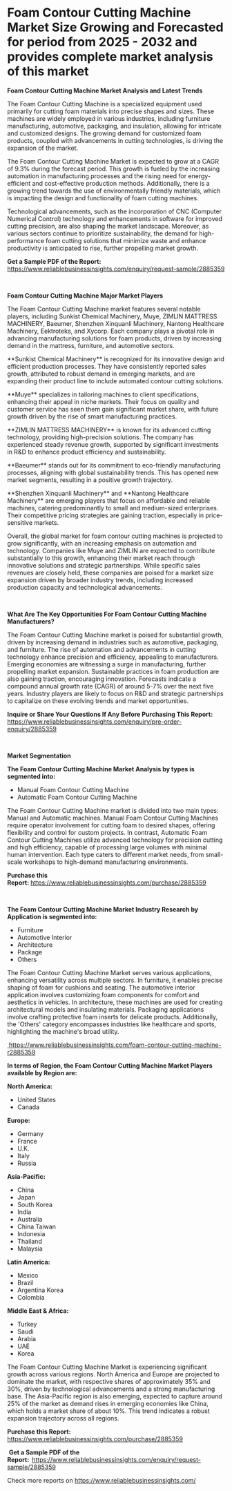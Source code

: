 <p><h1>Foam Contour Cutting Machine Market Size Growing and Forecasted for period from 2025 - 2032 and provides complete market analysis of this market</h1></p><p><strong>Foam Contour Cutting Machine Market Analysis and Latest Trends</strong></p>
<p><p>The Foam Contour Cutting Machine is a specialized equipment used primarily for cutting foam materials into precise shapes and sizes. These machines are widely employed in various industries, including furniture manufacturing, automotive, packaging, and insulation, allowing for intricate and customized designs. The growing demand for customized foam products, coupled with advancements in cutting technologies, is driving the expansion of the market.</p><p>The Foam Contour Cutting Machine Market is expected to grow at a CAGR of 9.3% during the forecast period. This growth is fueled by the increasing automation in manufacturing processes and the rising need for energy-efficient and cost-effective production methods. Additionally, there is a growing trend towards the use of environmentally friendly materials, which is impacting the design and functionality of foam cutting machines.</p><p>Technological advancements, such as the incorporation of CNC (Computer Numerical Control) technology and enhancements in software for improved cutting precision, are also shaping the market landscape. Moreover, as various sectors continue to prioritize sustainability, the demand for high-performance foam cutting solutions that minimize waste and enhance productivity is anticipated to rise, further propelling market growth.</p></p>
<p><strong>Get a Sample PDF of the Report:&nbsp;</strong> <a href="https://www.reliablebusinessinsights.com/enquiry/request-sample/2885359?utm_campaign=2289&utm_medium=2&utm_source=Github&utm_content=ia&utm_term=13032025&utm_id=foam-contour-cutting-machine">https://www.reliablebusinessinsights.com/enquiry/request-sample/2885359</a></p>
<p>&nbsp;</p>
<p><strong>Foam Contour Cutting Machine Major Market Players</strong></p>
<p><p>The Foam Contour Cutting Machine market features several notable players, including Sunkist Chemical Machinery, Muye, ZIMLIN MATTRESS MACHINERY, Baeumer, Shenzhen Xinquanli Machinery, Nantong Healthcare Machinery, Eektroteks, and Xycorp. Each company plays a pivotal role in advancing manufacturing solutions for foam products, driven by increasing demand in the mattress, furniture, and automotive sectors.</p><p>**Sunkist Chemical Machinery** is recognized for its innovative design and efficient production processes. They have consistently reported sales growth, attributed to robust demand in emerging markets, and are expanding their product line to include automated contour cutting solutions.</p><p>**Muye** specializes in tailoring machines to client specifications, enhancing their appeal in niche markets. Their focus on quality and customer service has seen them gain significant market share, with future growth driven by the rise of smart manufacturing practices.</p><p>**ZIMLIN MATTRESS MACHINERY** is known for its advanced cutting technology, providing high-precision solutions. The company has experienced steady revenue growth, supported by significant investments in R&D to enhance product efficiency and sustainability.</p><p>**Baeumer** stands out for its commitment to eco-friendly manufacturing processes, aligning with global sustainability trends. This has opened new market segments, resulting in a positive growth trajectory.</p><p>**Shenzhen Xinquanli Machinery** and **Nantong Healthcare Machinery** are emerging players that focus on affordable and reliable machines, catering predominantly to small and medium-sized enterprises. Their competitive pricing strategies are gaining traction, especially in price-sensitive markets.</p><p>Overall, the global market for foam contour cutting machines is projected to grow significantly, with an increasing emphasis on automation and technology. Companies like Muye and ZIMLIN are expected to contribute substantially to this growth, enhancing their market reach through innovative solutions and strategic partnerships. While specific sales revenues are closely held, these companies are poised for a market size expansion driven by broader industry trends, including increased production capacity and technological advancements.</p></p>
<p>&nbsp;</p>
<p><strong>What Are The Key Opportunities For Foam Contour Cutting Machine Manufacturers?</strong></p>
<p><p>The Foam Contour Cutting Machine market is poised for substantial growth, driven by increasing demand in industries such as automotive, packaging, and furniture. The rise of automation and advancements in cutting technology enhance precision and efficiency, appealing to manufacturers. Emerging economies are witnessing a surge in manufacturing, further propelling market expansion. Sustainable practices in foam production are also gaining traction, encouraging innovation. Forecasts indicate a compound annual growth rate (CAGR) of around 5-7% over the next five years. Industry players are likely to focus on R&D and strategic partnerships to capitalize on these evolving trends and market opportunities.</p></p>
<p><strong>Inquire or Share Your Questions If Any Before Purchasing This Report:</strong> <a href="https://www.reliablebusinessinsights.com/enquiry/pre-order-enquiry/2885359?utm_campaign=2289&utm_medium=2&utm_source=Github&utm_content=ia&utm_term=13032025&utm_id=foam-contour-cutting-machine">https://www.reliablebusinessinsights.com/enquiry/pre-order-enquiry/2885359</a></p>
<p>&nbsp;</p>
<p><strong>Market Segmentation</strong></p>
<p><strong>The Foam Contour Cutting Machine Market Analysis by types is segmented into:</strong></p>
<p><ul><li>Manual Foam Contour Cutting Machine</li><li>Automatic Foam Contour Cutting Machine</li></ul></p>
<p><p>The Foam Contour Cutting Machine market is divided into two main types: Manual and Automatic machines. Manual Foam Contour Cutting Machines require operator involvement for cutting foam to desired shapes, offering flexibility and control for custom projects. In contrast, Automatic Foam Contour Cutting Machines utilize advanced technology for precision cutting and high efficiency, capable of processing large volumes with minimal human intervention. Each type caters to different market needs, from small-scale workshops to high-demand manufacturing environments.</p></p>
<p><strong>Purchase this Report:&nbsp;</strong><a href="https://www.reliablebusinessinsights.com/purchase/2885359?utm_campaign=2289&utm_medium=2&utm_source=Github&utm_content=ia&utm_term=13032025&utm_id=foam-contour-cutting-machine">https://www.reliablebusinessinsights.com/purchase/2885359</a></p>
<p>&nbsp;</p>
<p><strong>The Foam Contour Cutting Machine Market Industry Research by Application is segmented into:</strong></p>
<p><ul><li>Furniture</li><li>Automotive Interior</li><li>Architecture</li><li>Package</li><li>Others</li></ul></p>
<p><p>The Foam Contour Cutting Machine Market serves various applications, enhancing versatility across multiple sectors. In furniture, it enables precise shaping of foam for cushions and seating. The automotive interior application involves customizing foam components for comfort and aesthetics in vehicles. In architecture, these machines are used for creating architectural models and insulating materials. Packaging applications involve crafting protective foam inserts for delicate products. Additionally, the 'Others' category encompasses industries like healthcare and sports, highlighting the machine's broad utility.</p></p>
<p><a href="https://www.reliablebusinessinsights.com/foam-contour-cutting-machine-r2885359?utm_campaign=2289&utm_medium=2&utm_source=Github&utm_content=ia&utm_term=13032025&utm_id=foam-contour-cutting-machine">&nbsp;https://www.reliablebusinessinsights.com/foam-contour-cutting-machine-r2885359</a></p>
<p><strong>In terms of Region, the Foam Contour Cutting Machine Market Players available by Region are:</strong></p>
<p>
    <p> <strong> North America: </strong>
        <ul>
            <li>United States</li>
            <li>Canada</li>
        </ul>
        </p> 
    <p> <strong> Europe: </strong>
        <ul>
            <li>Germany</li>
            <li>France</li>
            <li>U.K.</li>
            <li>Italy</li>
            <li>Russia</li>
        </ul>
        </p> 
    <p> <strong> Asia-Pacific: </strong>
        <ul>
            <li>China</li>
            <li>Japan</li>
            <li>South Korea</li>
            <li>India</li>
            <li>Australia</li>
            <li>China Taiwan</li>
            <li>Indonesia</li>
            <li>Thailand</li>
            <li>Malaysia</li>
        </ul>
        </p> 
    <p> <strong> Latin America: </strong>
        <ul>
            <li>Mexico</li>
            <li>Brazil</li>
            <li>Argentina Korea</li>
            <li>Colombia</li>
        </ul>
        </p> 
    <p> <strong> Middle East & Africa: </strong>
        <ul>
            <li>Turkey</li>
            <li>Saudi</li>
            <li>Arabia</li>
            <li>UAE</li>
            <li>Korea</li>
        </ul>
    </p>
    </p>
<p><p>The Foam Contour Cutting Machine Market is experiencing significant growth across various regions. North America and Europe are projected to dominate the market, with respective shares of approximately 35% and 30%, driven by technological advancements and a strong manufacturing base. The Asia-Pacific region is also emerging, expected to capture around 25% of the market as demand rises in emerging economies like China, which holds a market share of about 10%. This trend indicates a robust expansion trajectory across all regions.</p></p>
<p><strong>Purchase this Report: </strong><a href="https://www.reliablebusinessinsights.com/purchase/2885359?utm_campaign=2289&utm_medium=2&utm_source=Github&utm_content=ia&utm_term=13032025&utm_id=foam-contour-cutting-machine">https://www.reliablebusinessinsights.com/purchase/2885359</a></p>
<p>&nbsp;<strong>Get a Sample PDF of the Report:&nbsp;&nbsp;</strong><a href="https://www.reliablebusinessinsights.com/enquiry/request-sample/2885359?utm_campaign=2289&utm_medium=2&utm_source=Github&utm_content=ia&utm_term=13032025&utm_id=foam-contour-cutting-machine">https://www.reliablebusinessinsights.com/enquiry/request-sample/2885359</a></p>
<p><strong></strong></p>
<p>Check more reports on <a href="https://www.reliablebusinessinsights.com/?utm_campaign=2289&utm_medium=2&utm_source=Github&utm_content=ia&utm_term=13032025&utm_id=foam-contour-cutting-machine">https://www.reliablebusinessinsights.com/</a></p>